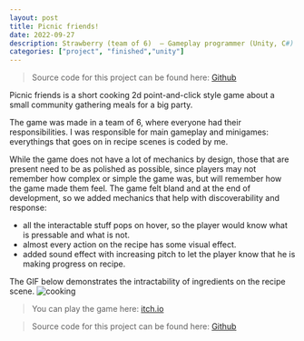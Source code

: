 ```yaml
---
layout: post
title: Picnic friends!
date: 2022-09-27
description: Strawberry (team of 6)  – Gameplay programmer (Unity, C#)
categories: ["project", "finished","unity"]
---
```

> Source code for this project can be found here: [Github](https://github.com/SillyTinyBird/whgjam2022strawberry)

Picnic friends is a short cooking 2d point-and-click style game about a small community gathering meals for a big party.

The game was made in a team of 6, where everyone had their responsibilities. I was responsible for main gameplay and minigames: everythings that goes on in recipe scenes is coded by me.

While the game does not have a lot of mechanics by design, those that are present need to be as polished as possible, since players may not remember how complex or simple the game was, but will remember how the game made them feel. The game felt bland and at the end of development, so we added mechanics that help with discoverability and response:
- all the interactable stuff pops on hover, so the player would know what is pressable and what is not.
- almost every action on the recipe has some visual effect.
- added sound effect with increasing pitch to let the player know that he is making progress on recipe. 

The GIF below demonstrates the intractability of ingredients on the recipe scene.
![cooking]({{site.baseurl}}/assets/post_content/cooking.gif)
>You can play the game here: [itch.io](https://alexu16.itch.io/picnic-friends)

> Source code for this project can be found here: [Github](https://github.com/SillyTinyBird/whgjam2022strawberry)